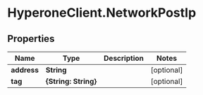 # HyperoneClient.NetworkPostIp

## Properties

Name | Type | Description | Notes
------------ | ------------- | ------------- | -------------
**address** | **String** |  | [optional] 
**tag** | **{String: String}** |  | [optional] 


